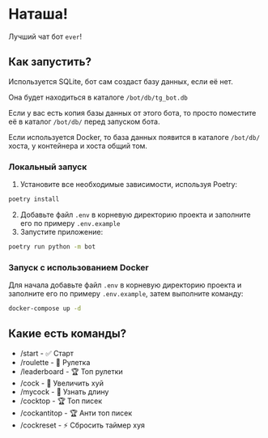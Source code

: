 # Наташа!

Лучший чат бот `ever`!

## Как запустить?

Используется SQLite, бот сам создаст базу данных, если её нет.

Она будет находиться в каталоге `/bot/db/tg_bot.db`

Если у вас есть копия базы данных от этого бота, то просто поместите её в каталог `/bot/db/` перед запуском бота.

Если используется Docker, то база данных появится в каталоге `/bot/db/` хоста, у контейнера и хоста общий том.

### Локальный запуск

1. Установите все необходимые зависимости, используя Poetry:

```bash
poetry install
```

2. Добавьте файл `.env` в корневую директорию проекта и заполните его по примеру `.env.example`
3. Запустите приложение:

```bash
poetry run python -m bot
```

### Запуск с использованием Docker

Для начала добавьте файл `.env` в корневую директорию проекта и заполните его по примеру `.env.example`, затем выполните
команду:

```bash
docker-compose up -d
```

## Какие есть команды?

- /start - ✅ Старт
- /roulette - 🎲 Рулетка
- /leaderboard - 🏆 Топ рулетки
- /cock - 🍆 Увеличить хуй
- /mycock - 📏 Узнать длину
- /cocktop - 🏆 Топ писек
- /cockantitop - 🏆 Анти топ писек
- /cockreset - ⚡️ Сбросить таймер хуя
